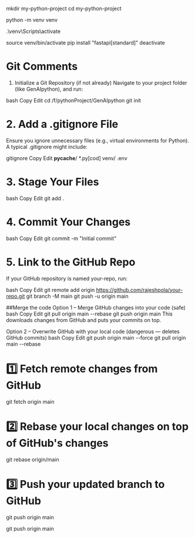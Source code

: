 mkdir my-python-project
cd my-python-project

python -m venv venv

.\venv\Scripts\activate

source venv/bin/activate
pip install "fastapi[standard]"
deactivate


# Git Comments
1. Initialize a Git Repository (if not already)
Navigate to your project folder (like GenAIpython), and run:

bash
Copy
Edit
cd /f/pythonProject/GenAIpython
git init
# 2. Add a .gitignore File
Ensure you ignore unnecessary files (e.g., virtual environments for Python). A typical .gitignore might include:

gitignore
Copy
Edit
__pycache__/
*.py[cod]
venv/
.env
# 3. Stage Your Files
bash
Copy
Edit
git add .
# 4. Commit Your Changes
bash
Copy
Edit
git commit -m "Initial commit"
# 5. Link to the GitHub Repo
If your GitHub repository is named your-repo, run:

bash
Copy
Edit
git remote add origin https://github.com/rajeshpola/your-repo.git
git branch -M main
git push -u origin main

##Merge the code 
Option 1 – Merge GitHub changes into your code (safe)
bash
Copy
Edit
git pull origin main --rebase
git push origin main
This downloads changes from GitHub and puts your commits on top.

Option 2 – Overwrite GitHub with your local code (dangerous — deletes GitHub commits)
bash
Copy
Edit
git push origin main --force
git pull origin main --rebase



# 1️⃣ Fetch remote changes from GitHub
git fetch origin main

# 2️⃣ Rebase your local changes on top of GitHub's changes
git rebase origin/main

# 3️⃣ Push your updated branch to GitHub
git push origin main


git push origin main
